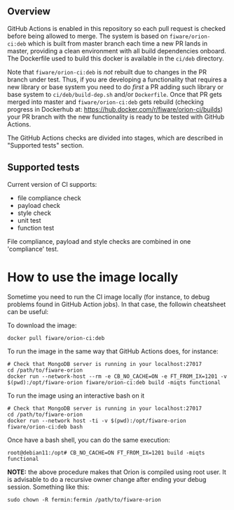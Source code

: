 ## Overview
GitHub Actions is enabled in this repository so each pull request is checked before being allowed to merge.
The system is based on `fiware/orion-ci:deb` which is built from master branch each time a new PR lands in master,
providing a clean environment with all build dependencies onboard. The Dockerfile used to build this docker is available
in the `ci/deb` directory.

Note that `fiware/orion-ci:deb` is *not* rebuilt due to changes in the PR branch under test. Thus, if you are developing
a functionality that requires a new library or base system you need to do *first* a PR adding such library or base system
to `ci/deb/build-dep.sh` and/or `Dockerfile`. Once that PR gets merged into master and `fiware/orion-ci:deb` gets rebuild
(checking progress in Dockerhub at: https://hub.docker.com/r/fiware/orion-ci/builds) your PR branch with the new 
functionality is ready to be tested with GitHub Actions.

The GitHub Actions checks are divided into stages, which are described in "Supported tests" section.

## Supported tests
Current version of CI supports:
* file compliance check
* payload check
* style check
* unit test
* function test

File compliance, payload and style checks are combined in one 'compliance' test.

# How to use the image locally

Sometime you need to run the CI image locally (for instance, to debug problems found in GitHub Action jobs). In that case,
the followin cheatsheet can be useful:

To download the image:

```
docker pull fiware/orion-ci:deb
```

To run the image in the same way that GitHub Actions does, for instance:

```
# Check that MongoDB server is running in your localhost:27017
cd /path/to/fiware-orion
docker run --network-host --rm -e CB_NO_CACHE=ON -e FT_FROM_IX=1201 -v $(pwd):/opt/fiware-orion fiware/orion-ci:deb build -miqts functional
```

To run the image using an interactive bash on it

```
# Check that MongoDB server is running in your localhost:27017
cd /path/to/fiware-orion
docker run --network host -ti -v $(pwd):/opt/fiware-orion fiware/orion-ci:deb bash
```

Once have a bash shell, you can do the same execution:

```
root@debian11:/opt# CB_NO_CACHE=ON FT_FROM_IX=1201 build -miqts functional
```

**NOTE:** the above procedure makes that Orion is compiled using root user. It is advisable to do a recursive owner
change after ending your debug session. Something like this:

```
sudo chown -R fermin:fermin /path/to/fiware-orion
```
